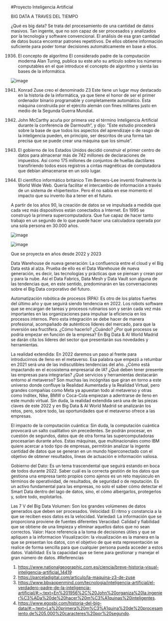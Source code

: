 #Proyecto Inteligencia Artificial


BIG DATA A TRAVES DEL TIEMPO 

¿Qué es big data?
Se trata del procesamiento de una cantidad de datos masivos. Tan ingente, que no son capaz de ser procesados y analizados por la tecnología y software convencional.  El análisis de esa gran cantidad de datos busca encontrar patrones repetitivos. De ellos obtiene información suficiente para poder tomar decisiones automáticamente en base a ellos.

1936. El concepto de algoritmo
El considerado padre de la computación moderna Alan Turing, publica su este año su artículo sobre los números computables en el que introduce el concepto de algoritmo
y sienta las bases de la informática.






![image](https://user-images.githubusercontent.com/67651082/222308090-9e1d17b8-2cda-495a-b8ad-6e4a7f0f1b7f.png)

1941. Konrad Zuse creo el denominado Z3
Este tiene un lugar muy destacado en la historia de la informática, ya que tiene el honor de ser el primer ordenador binario programable y completamente automático. Esta máquina construida por el ejército alemán con fines militares justo en medio de la Segunda Guerra Mundial.


1956. John McCarthy acuña por primera vez el término Inteligencia Artificial durante la conferencia de Darmouth“, y dijo: "Este estudio procederá sobre la base de que todos los aspectos del aprendizaje o de rasgo de la inteligencia pueden, en principio, ser descritos de una forma tan precisa que se puede crear una máquina que los simule”.

1965. El gobierno de los Estados Unidos decidió construir el primer centro de datos para almacenar más de 742 millones de declaraciones de impuestos. Así como 175 millones de conjuntos de huellas dactilares transfiriendo todos esos registros a cintas magnéticas de computadora que debían almacenarse en un solo lugar.

1989. El científico informático británico Tim Berners-Lee inventó finalmente la World Wide Web. Quería facilitar el intercambio de información a través de un sistema de «hipertexto». Pero él no sabía en ese momento el impacto que su invento iba a tener en el futuro.

A partir de los años 90, la creación de datos se ve impulsada a medida que cada vez más dispositivos están conectados a Internet. En 1995 se construyó la primera supercomputadora. Que fue capaz de hacer tanto trabajo en un segundo de lo que puede hacer una calculadora operada por una sola persona en 30.000 años.


![image](https://user-images.githubusercontent.com/94588467/222309194-40e4413f-0b63-4ae0-94e8-e564c9683276.png)


![image](https://user-images.githubusercontent.com/125932078/222309600-70a8c00d-f90b-4e3f-b1f1-6d80c536dff5.png)

Que se proyecta en años desde 2022 y 2023

Data Warehouse de nueva generación: La confluencia entre el cloud y el Big Data está al alza. Prueba de ello es el Data Warehouse de nueva generación, es decir, las tecnologías y prácticas que se piensan y crean por y para la nube. Así el Data Fabrics, Data Mesh y Data Vault son alguna de las tendencias que, en este sentido, predominarán en las conversaciones sobre el Big Data corporativo del futuro.
 
Automatización robótica de procesos (RPA): Es otro de los platos fuertes del último año y que seguirá siendo tendencia en 2022. Los robots software que se encargan de tareas y procesos rutinarios son y serán cada vez más importantes en las organizaciones para impulsar la eficiencia en los procesos internos. Pero esta integración se debe hacer de manera profesional, acompañado de auténticos líderes del mercado, para que la inversión sea fructífera. ¿Cómo hacerlo? ¿Cuándo? ¿Por qué procesos se podría empezar en función de la empresa? En Big Data & AI World Madrid se darán cita los líderes del sector que presentarán sus novedades y herramientas.
 
La realidad extendida: En 2022 daremos un paso al frente para introducirnos de lleno en el metaverso. Esa palabra que empezó a retumbar en 2021 será una de las indiscutibles tendencias del año. ¿Cómo está impactando en el ecosistema empresarial de IA? ¿Qué deben tener presente las empresas para integrarlas? ¿Qué servicios y herramientas destacarán entorno al metaverso? Son muchas las incógnitas que giran en torno a este universo donde confluye la Realidad Aumentada y la Realidad Virtual, pero grandes compañías como Meta ya apuestan todo al metaverso y otras como Inditex, Nike, BMW o Coca-Cola empiezan a adentrarse de lleno en este mundo virtual. Sin duda, la realidad extendida será una de las piezas claves de este 2022 y en Big Data & AI World Madrid se analizarán los retos, pero, sobre todo, las oportunidades que el metaverso ofrece a las empresas.
 
El impacto de la computación cuántica: Sin duda, la computación cuántica provocará un salto cualitativo sin precedentes. Se podrán procesar, en cuestión de segundos, datos que de otra forma las supercomputadoras procesarían durante años. Estas máquinas, que multinacionales como IBM quiere acercar a todo tipo de empresas, permitirán analizar la ingente cantidad de datos que se generan en un mundo hiperconectado con el objetivo de obtener resultados, líneas de actuación e información valiosa.
 
Gobierno del Dato: Es un tema trascendental que seguirá estando en boca de todos durante 2022. Saber cuál es la correcta gestión de los datos que gestiona una empresa tanto propios como ajenos es un reto mayúsculo en términos de operatividad, de resultados, de seguridad o de reputación. Es un activo fundamental para las empresas, no solo el saber cómo detectar el Smart Data dentro del lago de datos, sino, el cómo albergarlos, protegerlos y, sobre todo, explotarlos.

Las 7 V del Big Data
Volumen: Son los grandes volúmenes de datos generados que deben ser procesados.
Velocidad: El ritmo y constancia a la que se reciben esos datos es la velocidad.
Variedad: La información que se proporciona proviene de fuentes diferentes
Veracidad: Calidad y fiabilidad que se obtiene de una limpieza y eliminar aquellos datos que no sean correctos.
Valor: Hace referencia a la toma de decisiones útiles y que se apliquen a la informacion
Visualización: la visualización es la manera en la que se presentan los datos, con el objetivo de que esta representación se realice de forma sencilla para que cualquier persona pueda acceder a estos datos.
Viabilidad: Es la capacidad que se tiene para gestionar y manejar el gran número de datos.
#Referencias
1. https://www.nationalgeographic.com.es/ciencia/breve-historia-visual-inteligencia-artificial_14419
2. https://parceladigital.com/articulo/la-maquina-z3-de-zuse
3. https://www.bbvaopenmind.com/tecnologia/inteligencia-artificial/el-verdadero-padre-de-la-inteligencia-artificial/#:~:text=En%201956%2C%20John%20organiza%20la,ingenier%C3%ADa%20de%20hacer%20m%C3%A1quinas%20inteligentes.
4. https://www.egosbi.com/historia-del-big-data/#:~:text=La%20primera%20m%C3%A1quina%20de%20procesamiento,de%205.000%20caracteres%20por%20segundo.
